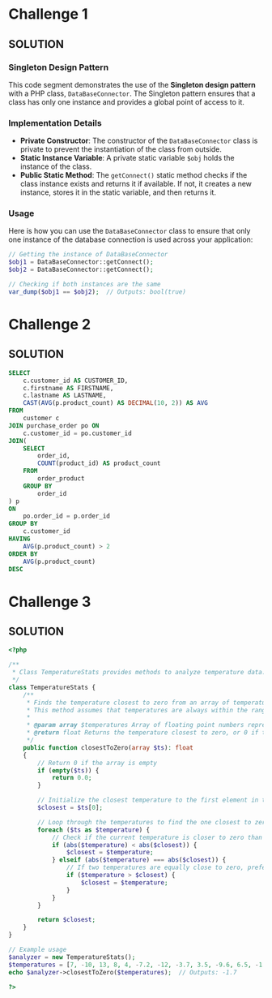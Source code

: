 # Challenge 1

## SOLUTION

### Singleton Design Pattern
This code segment demonstrates the use of the **Singleton design pattern** with a PHP class, `DataBaseConnector`. The Singleton pattern ensures that a class has only one instance and provides a global point of access to it.

### Implementation Details

- **Private Constructor**: The constructor of the `DataBaseConnector` class is private to prevent the instantiation of the class from outside.
- **Static Instance Variable**: A private static variable `$obj` holds the instance of the class.
- **Public Static Method**: The `getConnect()` static method checks if the class instance exists and returns it if available. If not, it creates a new instance, stores it in the static variable, and then returns it.

### Usage

Here is how you can use the `DataBaseConnector` class to ensure that only one instance of the database connection is used across your application:

```php
// Getting the instance of DataBaseConnector
$obj1 = DataBaseConnector::getConnect();
$obj2 = DataBaseConnector::getConnect();

// Checking if both instances are the same
var_dump($obj1 == $obj2);  // Outputs: bool(true)
```

# Challenge 2

## SOLUTION

```sql
SELECT
    c.customer_id AS CUSTOMER_ID,
    c.firstname AS FIRSTNAME,
    c.lastname AS LASTNAME,
    CAST(AVG(p.product_count) AS DECIMAL(10, 2)) AS AVG
FROM
    customer c
JOIN purchase_order po ON
    c.customer_id = po.customer_id
JOIN(
    SELECT
        order_id,
        COUNT(product_id) AS product_count
    FROM
        order_product
    GROUP BY
        order_id
) p
ON
    po.order_id = p.order_id
GROUP BY
    c.customer_id
HAVING
    AVG(p.product_count) > 2
ORDER BY
    AVG(p.product_count)
DESC
```

# Challenge 3

## SOLUTION
```php
<?php

/**
 * Class TemperatureStats provides methods to analyze temperature data.
 */
class TemperatureStats {
    /**
     * Finds the temperature closest to zero from an array of temperatures.
     * This method assumes that temperatures are always within the range of -273 to 5526.
     *
     * @param array $temperatures Array of floating point numbers representing temperatures.
     * @return float Returns the temperature closest to zero, or 0 if the array is empty.
     */
    public function closestToZero(array $ts): float
    {
        // Return 0 if the array is empty
        if (empty($ts)) {
            return 0.0;
        }

        // Initialize the closest temperature to the first element in the array
        $closest = $ts[0];

        // Loop through the temperatures to find the one closest to zero
        foreach ($ts as $temperature) {
            // Check if the current temperature is closer to zero than the previously found closest
            if (abs($temperature) < abs($closest)) {
                $closest = $temperature;
            } elseif (abs($temperature) === abs($closest)) {
                // If two temperatures are equally close to zero, prefer the positive one
                if ($temperature > $closest) {
                    $closest = $temperature;
                }
            }
        }

        return $closest;
    }
}

// Example usage
$analyzer = new TemperatureStats();
$temperatures = [7, -10, 13, 8, 4, -7.2, -12, -3.7, 3.5, -9.6, 6.5, -1.7, -6.2, 7];
echo $analyzer->closestToZero($temperatures);  // Outputs: -1.7

?>
```